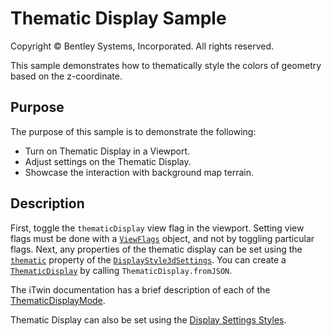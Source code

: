 # Thematic Display Sample

Copyright © Bentley Systems, Incorporated. All rights reserved.

This sample demonstrates how to thematically style the colors of geometry based on the z-coordinate.

## Purpose

The purpose of this sample is to demonstrate the following:

* Turn on Thematic Display in a Viewport.
* Adjust settings on the Thematic Display.
* Showcase the interaction with background map terrain.

## Description

First, toggle the `thematicDisplay` view flag in the viewport.  Setting view flags must be done with a [`ViewFlags`](https://www.imodeljs.org/reference/imodeljs-common/displaystyles/viewflags/) object, and not by toggling particular flags.
Next, any properties of the thematic display can be set using the [`thematic`](https://www.imodeljs.org/reference/imodeljs-common/displaystyles/displaystyle3dsettings/thematic/) property of the [`DisplayStyle3dSettings`](https://www.imodeljs.org/reference/imodeljs-common/displaystyles/displaystyle3dsettings/).  You can create a [`ThematicDisplay`](https://www.imodeljs.org/reference/imodeljs-common/symbology/thematicdisplay/) by calling `ThematicDisplay.fromJSON`.

The iTwin documentation has a brief description of each of the [ThematicDisplayMode](https://www.itwinjs.org/reference/imodeljs-common/symbology/thematicdisplaymode/).

Thematic Display can also be set using the [Display Settings Styles](../display-styles-sample/README.md).
